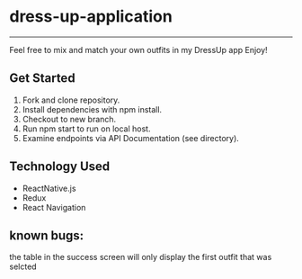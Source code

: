 # dress-up-application
---
Feel free to mix and match your own outfits in my DressUp app
Enjoy!
## Get Started
1. Fork and clone repository.
2. Install dependencies with npm install.
3. Checkout to new branch.
4. Run npm start to run on local host.
5. Examine endpoints via API Documentation (see directory).

## Technology Used
- ReactNative.js
- Redux
- React Navigation

## known bugs:
the table in the success screen will only display the first outfit that was selcted
